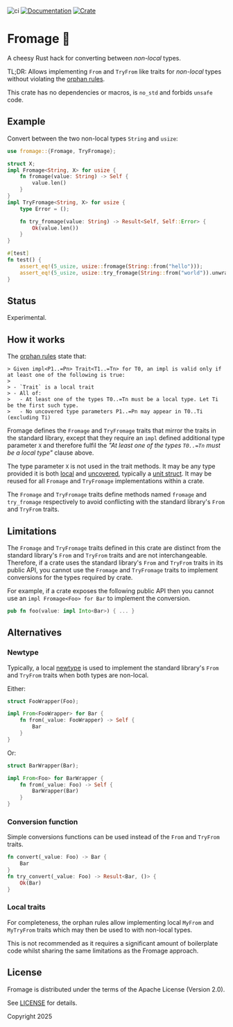 ![ci](https://github.com/fujiapple852/fromage/actions/workflows/ci.yml/badge.svg)
[![Documentation](https://docs.rs/fromage/badge.svg)](https://docs.rs/fromage/0.1.0)
[![Crate](https://img.shields.io/crates/v/fromage.svg)](https://crates.io/crates/fromage/0.1.0)

# Fromage 🧀

A cheesy Rust hack for converting between _non-local_ types.

TL;DR: Allows implementing `From` and `TryFrom` like traits for _non-local_ types without violating
the [orphan rules](https://doc.rust-lang.org/reference/items/implementations.html#orphan-rules).

This crate has no dependencies or macros, is `no_std` and forbids `unsafe` code.

## Example

Convert between the two non-local types `String` and `usize`:

```rust
use fromage::{Fromage, TryFromage};

struct X;
impl Fromage<String, X> for usize {
    fn fromage(value: String) -> Self {
        value.len()
    }
}
impl TryFromage<String, X> for usize {
    type Error = ();

    fn try_fromage(value: String) -> Result<Self, Self::Error> {
        Ok(value.len())
    }
}

#[test]
fn test() {
    assert_eq!(5_usize, usize::fromage(String::from("hello")));
    assert_eq!(5_usize, usize::try_fromage(String::from("world")).unwrap());
}
```

## Status

Experimental.

## How it works

The [orphan rules](https://doc.rust-lang.org/reference/items/implementations.html#orphan-rules) state that:

```
> Given impl<P1..=Pn> Trait<T1..=Tn> for T0, an impl is valid only if at least one of the following is true:
>
> - `Trait` is a local trait
> - All of:
>   - At least one of the types T0..=Tn must be a local type. Let Ti be the first such type.
>   - No uncovered type parameters P1..=Pn may appear in T0..Ti (excluding Ti)
```

Fromage defines the `Fromage` and `TryFromage` traits that mirror the traits in the standard library, except that they
require an `impl` defined additional type parameter `X` and therefore fulfil the _"At least one of the types `T0..=Tn`
must be a local type"_ clause above.

The type parameter `X` is not used in the trait methods. It may be
any type provided it is both [local](https://doc.rust-lang.org/reference/glossary.html#local-type)
and [uncovered](https://doc.rust-lang.org/reference/glossary.html#uncovered-type), typically
a [unit struct](https://doc.rust-lang.org/book/ch05-01-defining-structs.html#unit-like-structs-without-any-fields). It
may be reused for all `Fromage` and `TryFromage` implementations within a crate.

The `Fromage` and `TryFromage` traits define methods named `fromage` and `try_fromage` respectively to avoid conflicting
with the standard library's `From` and `TryFrom` traits.

## Limitations

The `Fromage` and `TryFromage` traits defined in this crate are distinct from the standard library's `From` and
`TryFrom` traits and are not interchangeable. Therefore, if a crate uses the standard library's `From` and `TryFrom`
traits in its public API, you cannot use the `Fromage` and `TryFromage` traits to implement conversions for the
types required by crate.

For example, if a crate exposes the following public API then you cannot use an `impl Fromage<Foo> for Bar` to
implement the conversion.

```rust
pub fn foo(value: impl Into<Bar>) { ... }
```

## Alternatives

### Newtype

Typically, a
local [newtype](https://doc.rust-lang.org/book/ch20-02-advanced-traits.html#using-the-newtype-pattern-to-implement-external-traits-on-external-typesl)
is used to implement the standard library's `From` and `TryFrom` traits when both types are non-local.

Either:

```rust
struct FooWrapper(Foo);

impl From<FooWrapper> for Bar {
    fn from(_value: FooWrapper) -> Self {
        Bar
    }
}
```

Or:

```rust
struct BarWrapper(Bar);

impl From<Foo> for BarWrapper {
    fn from(_value: Foo) -> Self {
        BarWrapper(Bar)
    }
}
```

### Conversion function

Simple conversions functions can be used instead of the `From` and `TryFrom` traits.

```rust
fn convert(_value: Foo) -> Bar {
    Bar
}
fn try_convert(_value: Foo) -> Result<Bar, ()> {
    Ok(Bar)
}
```

### Local traits

For completeness, the orphan rules allow implementing local `MyFrom` and `MyTryFrom` traits which may then be used to
with non-local types.

This is not recommended as it requires a significant amount of boilerplate code whilst sharing the same limitations as
the Fromage approach.

## License

Fromage is distributed under the terms of the Apache License (Version 2.0).

See [LICENSE](LICENSE) for details.

Copyright 2025